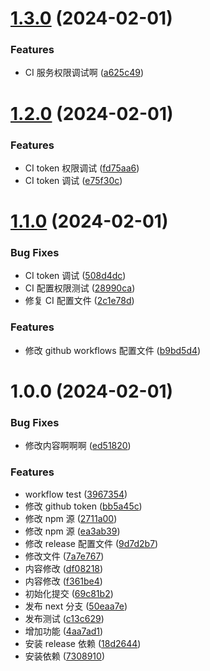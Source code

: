 # [1.3.0](https://github.com/wangwei664/demo-semantic-release/compare/v1.2.0...v1.3.0) (2024-02-01)


### Features

* CI 服务权限调试啊 ([a625c49](https://github.com/wangwei664/demo-semantic-release/commit/a625c49c4a9f411537e6c2ecef7548c7f53143b7))

# [1.2.0](https://github.com/wangwei664/demo-semantic-release/compare/v1.1.0...v1.2.0) (2024-02-01)


### Features

* CI token 权限调试 ([fd75aa6](https://github.com/wangwei664/demo-semantic-release/commit/fd75aa6d82fed63a4dc031c36c0353afef23656a))
* CI token 调试 ([e75f30c](https://github.com/wangwei664/demo-semantic-release/commit/e75f30c17a8544fb047d0d44f2d53643d213a072))

# [1.1.0](https://github.com/wangwei664/demo-semantic-release/compare/v1.0.0...v1.1.0) (2024-02-01)


### Bug Fixes

* CI token 调试 ([508d4dc](https://github.com/wangwei664/demo-semantic-release/commit/508d4dc9ff957c21c24b88a813767c89ea712e1e))
* CI 配置权限测试 ([28990ca](https://github.com/wangwei664/demo-semantic-release/commit/28990ca19b1135042889e5dcd4f57ecd19ac554b))
* 修复 CI 配置文件 ([2c1e78d](https://github.com/wangwei664/demo-semantic-release/commit/2c1e78d724859fa54ab176228850bc8901a7e108))


### Features

* 修改 github workflows 配置文件 ([b9bd5d4](https://github.com/wangwei664/demo-semantic-release/commit/b9bd5d41b426658b5ec378f610f434fe39e41465))

# 1.0.0 (2024-02-01)


### Bug Fixes

* 修改内容啊啊啊 ([ed51820](https://github.com/wangwei664/demo-semantic-release/commit/ed518204a91e6549833d3eb45d645106325a953c))


### Features

* workflow test ([3967354](https://github.com/wangwei664/demo-semantic-release/commit/39673542b65f2b0bf84dd5a8780f7d98cacaa392))
* 修改 github token ([bb5a45c](https://github.com/wangwei664/demo-semantic-release/commit/bb5a45cac025f56b836629fd41d9a32325ed4e6a))
* 修改 npm 源 ([2711a00](https://github.com/wangwei664/demo-semantic-release/commit/2711a00e48168b46505ab237f9f83e7118811188))
* 修改 npm 源 ([ea3ab39](https://github.com/wangwei664/demo-semantic-release/commit/ea3ab399cfdedfa3089a3cb022ed74eebdb47ff0))
* 修改 release 配置文件 ([9d7d2b7](https://github.com/wangwei664/demo-semantic-release/commit/9d7d2b7ccd1383934a7660cef2722aded74e0972))
* 修改文件 ([7a7e767](https://github.com/wangwei664/demo-semantic-release/commit/7a7e767f6f03d24defa3a16cb8845795a1be477b))
* 内容修改 ([df08218](https://github.com/wangwei664/demo-semantic-release/commit/df08218aecef57351127117e2ff205e292ca0a66))
* 内容修改 ([f361be4](https://github.com/wangwei664/demo-semantic-release/commit/f361be4547c5567c3cf09c58be0f5d7dcfd2b6b7))
* 初始化提交 ([69c81b2](https://github.com/wangwei664/demo-semantic-release/commit/69c81b2e281e664aca18cc34a03a6fa228899bde))
* 发布 next 分支 ([50eaa7e](https://github.com/wangwei664/demo-semantic-release/commit/50eaa7e08d5a35e902a324df6bada6ca94499497))
* 发布测试 ([c13c629](https://github.com/wangwei664/demo-semantic-release/commit/c13c629b0aca29f4b050688a7406c95fa0d1ab08))
* 增加功能 ([4aa7ad1](https://github.com/wangwei664/demo-semantic-release/commit/4aa7ad1b0766e23ca77d236eea00264553684dcd))
* 安装 release 依赖 ([18d2644](https://github.com/wangwei664/demo-semantic-release/commit/18d2644f5d97df85b361599de98013950e7e7807))
* 安装依赖 ([7308910](https://github.com/wangwei664/demo-semantic-release/commit/7308910950bad5347bd78cb3d3d96649c87dcedb))

